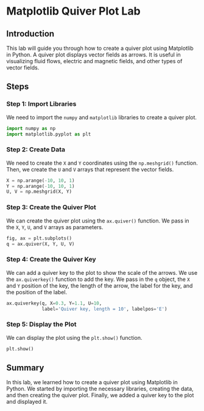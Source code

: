 # Matplotlib Quiver Plot Lab

## Introduction

This lab will guide you through how to create a quiver plot using Matplotlib in Python. A quiver plot displays vector fields as arrows. It is useful in visualizing fluid flows, electric and magnetic fields, and other types of vector fields.

## Steps

### Step 1: Import Libraries

We need to import the `numpy` and `matplotlib` libraries to create a quiver plot.

```python
import numpy as np
import matplotlib.pyplot as plt
```

### Step 2: Create Data

We need to create the `X` and `Y` coordinates using the `np.meshgrid()` function. Then, we create the `U` and `V` arrays that represent the vector fields.

```python
X = np.arange(-10, 10, 1)
Y = np.arange(-10, 10, 1)
U, V = np.meshgrid(X, Y)
```

### Step 3: Create the Quiver Plot

We can create the quiver plot using the `ax.quiver()` function. We pass in the `X`, `Y`, `U`, and `V` arrays as parameters.

```python
fig, ax = plt.subplots()
q = ax.quiver(X, Y, U, V)
```

### Step 4: Create the Quiver Key

We can add a quiver key to the plot to show the scale of the arrows. We use the `ax.quiverkey()` function to add the key. We pass in the `q` object, the `X` and `Y` position of the key, the length of the arrow, the label for the key, and the position of the label.

```python
ax.quiverkey(q, X=0.3, Y=1.1, U=10,
             label='Quiver key, length = 10', labelpos='E')
```

### Step 5: Display the Plot

We can display the plot using the `plt.show()` function.

```python
plt.show()
```

## Summary

In this lab, we learned how to create a quiver plot using Matplotlib in Python. We started by importing the necessary libraries, creating the data, and then creating the quiver plot. Finally, we added a quiver key to the plot and displayed it.
